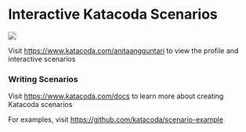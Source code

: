 # Interactive Katacoda Scenarios

[![](http://shields.katacoda.com/katacoda/anitaangguntari/count.svg)](https://www.katacoda.com/anitaangguntari "Get your profile on Katacoda.com")

Visit https://www.katacoda.com/anitaangguntari to view the profile and interactive scenarios

### Writing Scenarios
Visit https://www.katacoda.com/docs to learn more about creating Katacoda scenarios

For examples, visit https://github.com/katacoda/scenario-example

